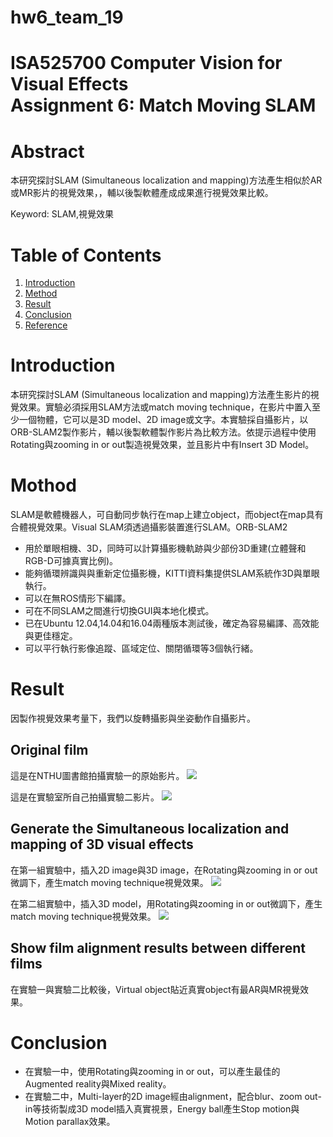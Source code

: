 # hw6_team_19
ISA525700 Computer Vision for Visual Effects<br/>Assignment 6: Match Moving SLAM<br/>
===



# Abstract
本研究探討SLAM (Simultaneous localization and mapping)方法產生相似於AR或MR影片的視覺效果，，輔以後製軟體產成成果進行視覺效果比較。

Keyword: SLAM,視覺效果


# Table of Contents
1. [Introduction](#Introduction)
2. [Method](#Method)
3. [Result](#Result) 
4. [Conclusion](#Conclusion)
5. [Reference](#Reference)



# Introduction

本研究探討SLAM (Simultaneous localization and mapping)方法產生影片的視覺效果。實驗必須採用SLAM方法或match moving technique，在影片中置入至少一個物體，它可以是3D model、2D image或文字。本實驗採自攝影片，以ORB-SLAM2製作影片，輔以後製軟體製作影片為比較方法。依提示過程中使用Rotating與zooming in or out製造視覺效果，並且影片中有Insert 3D Model。


# Mothod

SLAM是軟體機器人，可自動同步執行在map上建立object，而object在map具有合體視覺效果。Visual SLAM須透過攝影裝置進行SLAM。ORB-SLAM2
- 用於單眼相機、3D，同時可以計算攝影機軌跡與少部份3D重建(立體聲和RGB-D可據真實比例)。
- 能夠循環辨識與與重新定位攝影機，KITTI資料集提供SLAM系統作3D與單眼執行。
- 可以在無ROS情形下編譯。
- 可在不同SLAM之間進行切換GUI與本地化模式。
- 已在Ubuntu 12.04,14.04和16.04兩種版本測試後，確定為容易編譯、高效能與更佳穩定。
- 可以平行執行影像追蹤、區域定位、關閉循環等3個執行緒。

# Result
因製作視覺效果考量下，我們以旋轉攝影與坐姿動作自攝影片。

## Original film
這是在NTHU圖書館拍攝實驗一的原始影片。
[![](http://img.youtube.com/vi/tgXU5NZu7Ak/0.jpg)](http://www.youtube.com/watch?v=tgXU5NZu7Ak "")

這是在實驗室所自己拍攝實驗二影片。
[![](http://img.youtube.com/vi/xSsBWGHv6ls/0.jpg)](http://www.youtube.com/watch?v=xSsBWGHv6ls "")


## Generate the Simultaneous localization and mapping of 3D visual effects

在第一組實驗中，插入2D image與3D image，在Rotating與zooming in or out微調下，產生match moving technique視覺效果。
[![](http://img.youtube.com/vi/xC0J4mSv2Ug/0.jpg)](http://www.youtube.com/watch?v=xC0J4mSv2Ug "")

在第二組實驗中，插入3D model，用Rotating與zooming in or out微調下，產生match moving technique視覺效果。
[![](http://img.youtube.com/vi/Wy0xvm-Zk7U/0.jpg)](http://www.youtube.com/watch?v=Wy0xvm-Zk7U "")

## Show film alignment results between different films
 在實驗一與實驗二比較後，Virtual object貼近真實object有最AR與MR視覺效果。


# Conclusion
- 在實驗一中，使用Rotating與zooming in or out，可以產生最佳的Augmented reality與Mixed reality。
- 在實驗二中，Multi-layer的2D image經由alignment，配合blur、zoom out-in等技術製成3D model插入真實視景，Energy ball產生Stop motion與Motion parallax效果。


